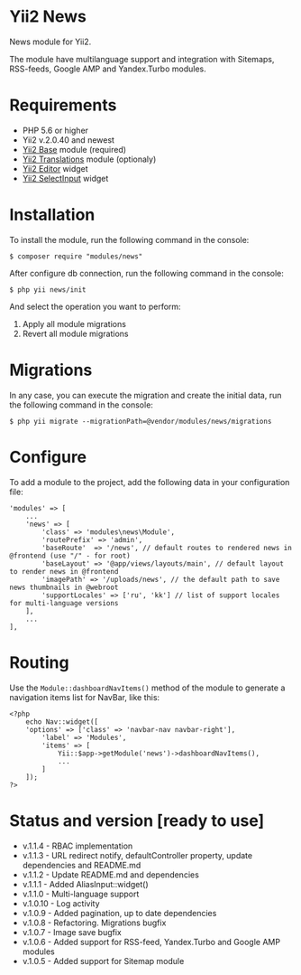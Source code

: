 # Yii2 News
News module for Yii2.

The module have multilanguage support and integration with Sitemaps, RSS-feeds, Google AMP and Yandex.Turbo modules.

# Requirements 
* PHP 5.6 or higher
* Yii2 v.2.0.40 and newest
* [Yii2 Base](https://github.com/modules/base) module (required)
* [Yii2 Translations](https://github.com/modules/translations) module (optionaly)
* [Yii2 Editor](https://github.com/modules/editor) widget
* [Yii2 SelectInput](https://github.com/modules/selectinput) widget

# Installation
To install the module, run the following command in the console:

`$ composer require "modules/news"`

After configure db connection, run the following command in the console:

`$ php yii news/init`

And select the operation you want to perform:
  1) Apply all module migrations
  2) Revert all module migrations

# Migrations
In any case, you can execute the migration and create the initial data, run the following command in the console:

`$ php yii migrate --migrationPath=@vendor/modules/news/migrations`

# Configure
To add a module to the project, add the following data in your configuration file:

    'modules' => [
        ...
        'news' => [
            'class' => 'modules\news\Module',
            'routePrefix' => 'admin',
            'baseRoute'  => '/news', // default routes to rendered news in @frontend (use "/" - for root)
            'baseLayout' => '@app/views/layouts/main', // default layout to render news in @frontend
            'imagePath' => '/uploads/news', // the default path to save news thumbnails in @webroot
            'supportLocales' => ['ru', 'kk'] // list of support locales for multi-language versions
        ],
        ...
    ],


# Routing
Use the `Module::dashboardNavItems()` method of the module to generate a navigation items list for NavBar, like this:

    <?php
        echo Nav::widget([
        'options' => ['class' => 'navbar-nav navbar-right'],
            'label' => 'Modules',
            'items' => [
                Yii::$app->getModule('news')->dashboardNavItems(),
                ...
            ]
        ]);
    ?>

# Status and version [ready to use]
* v.1.1.4 - RBAC implementation
* v.1.1.3 - URL redirect notify, defaultController property, update dependencies and README.md
* v.1.1.2 - Update README.md and dependencies
* v.1.1.1 - Added AliasInput::widget()
* v.1.1.0 - Multi-language support
* v.1.0.10 - Log activity
* v.1.0.9 - Added pagination, up to date dependencies
* v.1.0.8 - Refactoring. Migrations bugfix
* v.1.0.7 - Image save bugfix
* v.1.0.6 - Added support for RSS-feed, Yandex.Turbo and Google AMP modules
* v.1.0.5 - Added support for Sitemap module
